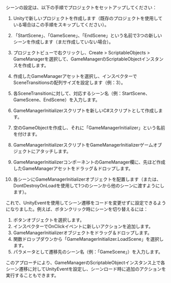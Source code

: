 シーンの設定は、以下の手順でプロジェクトをセットアップしてください：

1. Unityで新しいプロジェクトを作成します（既存のプロジェクトを使用している場合はこの手順をスキップしてください）。

2. 「StartScene」、「GameScene」、「EndScene」という名前で3つの新しいシーンを作成します（まだ作成していない場合）。

4. プロジェクトビューで右クリックし、Create > ScriptableObjects > GameManagerを選択して、GameManagerのScriptableObjectインスタンスを作成します。

5. 作成したGameManagerアセットを選択し、インスペクターでSceneTransitionsの配列サイズを設定します（例：3）。

6. 各SceneTransitionに対して、対応するシーン名（例：StartScene、GameScene、EndScene）を入力します。

7. GameManagerInitializerスクリプトを新しいC#スクリプトとして作成します。

8. 空のGameObjectを作成し、それに「GameManagerInitializer」という名前を付けます。

9. GameManagerInitializerスクリプトをGameManagerInitializerゲームオブジェクトにアタッチします。

10. GameManagerInitializerコンポーネントのGameManager欄に、先ほど作成したGameManagerアセットをドラッグ＆ドロップします。

11. 各シーンにGameManagerInitializerオブジェクトを配置します（または、DontDestroyOnLoadを使用して1つのシーンから他のシーンに渡すようにします）。

これで、UnityEventを使用してシーン遷移をコードを変更せずに設定できるようになりました。例えば、ボタンクリック時にシーンを切り替えるには：

1. ボタンオブジェクトを選択します。
2. インスペクターでOnClickイベントに新しいアクションを追加します。
3. GameManagerInitializerオブジェクトをドラッグ＆ドロップします。
4. 関数ドロップダウンから「GameManagerInitializer.LoadScene」を選択します。
5. パラメータとして遷移先のシーン名（例：「GameScene」）を入力します。

このアプローチにより、GameManagerのScriptableObjectインスタンス上で各シーン遷移に対してUnityEventを設定し、シーンロード時に追加のアクションを実行することもできます。
